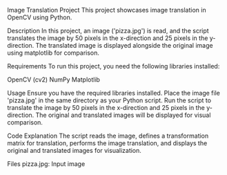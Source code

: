 Image Translation Project
This project showcases image translation in OpenCV using Python.

Description
In this project, an image ('pizza.jpg') is read, and the script translates the image by 50 pixels in the x-direction and 25 pixels in the y-direction. The translated image is displayed alongside the original image using matplotlib for comparison.

Requirements
To run this project, you need the following libraries installed:

OpenCV (cv2)
NumPy
Matplotlib

Usage
Ensure you have the required libraries installed.
Place the image file 'pizza.jpg' in the same directory as your Python script.
Run the script to translate the image by 50 pixels in the x-direction and 25 pixels in the y-direction.
The original and translated images will be displayed for visual comparison.

Code Explanation
The script reads the image, defines a transformation matrix for translation, performs the image translation, and displays the original and translated images for visualization.

Files
pizza.jpg: Input image